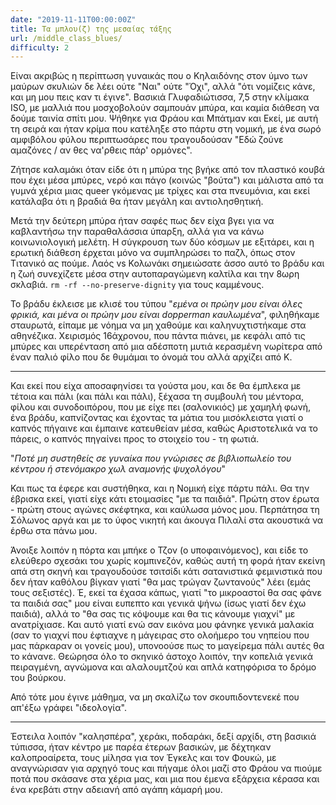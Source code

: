 ```yaml
---
date: "2019-11-11T00:00:00Z"
title: Τα μπλου(ζ) της μεσαίας τάξης
url: /middle_class_blues/
difficulty: 2
---
```



Είναι ακριβώς η περίπτωση γυναικάς που ο Κηλαιδόνης στον ύμνο των μαύρων σκυλιών δε λέει ούτε "Ναι" ούτε "Όχι", αλλά "ότι νομίζεις κάνε, και μη μου πεις καν τι έγινε". Βασικιά Γλυφαδιώτισσα, 7,5 στην κλίμακα ISO, με μαλλιά που μοσχοβολούν σαμπουάν μπύρα, και καμία διάθεση να δούμε ταινία σπίτι μου. Ψήθηκε για Φράου και Μπάτμαν και Εκεί, με αυτή τη σειρά και ήταν κρίμα που κατέληξε στο πάρτυ στη νομική, με ένα σωρό αμφιβόλου φύλου περιπτωσάρες που τραγουδούσαν "Εδώ ζούνε αμαζόνες / αν θες να'ρθεις πάρ' ορμόνες".   

Ζήτησε καλαμάκι όταν είδε ότι η μπύρα της βγήκε από τον πλαστικό κουβά που έχει μέσα μπύρες, νερό και πάγο (κοινώς "βούτα") και μάλιστα από τα γυμνά χέρια μιας queer γκόμενας με τρίχες και στα πνευμόνια, και εκεί κατάλαβα ότι η βραδιά θα ήταν μεγάλη και αντιολησθητική.

Μετά την δεύτερη μπύρα ήταν σαφές πως δεν είχα βγει για να καβλαντήσω την παραθαλάσσια ύπαρξη, αλλά για να κάνω κοινωνιολογική μελέτη. Η σύγκρουση των δύο κόσμων με εξιτάρει, και η ερωτική διάθεση έρχεται μόνο να συμπληρώσει το παζλ, όπως στον Τιτανικό ας πούμε. Λαός vs Κολωνάκι σημειώσατε άσσο αυτό το βράδυ και η ζωή συνεχίζετε μέσα στην αυτοπαραγώμενη καλτίλα και την 8ωρη σκλαβιά. `rm -rf --no-preserve-dignity` για τους καμμένους.

Το βράδυ έκλεισε με κλισέ του τύπου "*εμένα οι πρώην μου είναι όλες φρικιά, και μένα οι πρώην μου είναι dopperman καυλωμένα*", φιληθήκαμε σταυρωτά, είπαμε με νόημα να μη χαθούμε και καληνυχτιστήκαμε στα αθηνέζικα. Χειρισμός 16άχρονου, που πάντα πιάνει, με κεφάλι από τις μπύρες και υπερένταση από μια αδέσποτη μυτιά κερασμένη νωρίτερα από έναν παλιό φίλο που δε θυμάμαι το όνομά του αλλά αρχίζει από Κ.

----

Και εκεί που είχα αποσαφηνίσει τα γούστα μου, και δε θα έμπλεκα με τέτοια και πάλι (και πάλι και πάλι), ξέχασα τη συμβουλή του μέντορα, φίλου και συνοδοιπόρου, που με είχε πει (σαλονικιός) με χαμηλή φωνή, ένα βράδυ, καπνίζοντας και έχοντας τα μάτια του μισόκλειστα γιατί ο καπνός πήγαινε και έμπαινε κατευθείαν μέσα, καθώς Αριστοτελικά να το πάρεις, ο καπνός πηγαίνει προς το στοιχείο του - τη φωτιά.

"*Ποτέ μη συστηθείς σε γυναίκα που γνώρισες σε βιβλιοπωλείο του κέντρου ή στενόμακρο χωλ αναμονής ψυχολόγου*"

Και πως τα έφερε και συστήθηκα, και η Νομική είχε πάρτυ πάλι. Θα την έβρισκα εκεί, γιατί είχε κάτι ετοιμασίες "με τα παιδιά". Πρώτη στον έρωτα - πρώτη στους αγώνες σκέφτηκα, και καύλωσα μόνος μου. Περπάτησα τη Σόλωνος αργά και με το ύφος νικητή και άκουγα Πιλαλί στα ακουστικά να έρθω στα πάνω μου.

Άνοιξε λοιπόν η πόρτα και μπήκε ο Τζον (ο υποφαινόμενος), και είδε το ελεύθερο σχεσάκι του χωρίς κομπινεζόν, καθώς αυτή τη φορά ήταν εκείνη απά στη σκηνή και τραγουδούσε τσιτσίδι κάτι σατανιστικά φεμινιστικά που δεν ήταν καθόλου βίγκαν γιατί "θα μας τρώγαν ζωντανούς" λέει (εμάς τους σεξιστές). Έ, εκεί τα έχασα κάπως, γιατί "το μικροαστοί θα σας φάνε τα παιδιά σας" μου είναι ευπεπτο και γενικά ψήνω (ίσως γιατί δεν έχω παιδιά), αλλά το "θα σας τις κόψουμε και θα τις κάνουμε γιαχνί" με ανατρίχιασε. Και αυτό γιατί ενώ σαν εικόνα μου φάνηκε γενικά μαλακία (σαν το γιαχνί που έφτιαχνε η μάγειρας στο ολοήμερο του νηπείου που μας πάρκαραν οι γονείς μου), υπονοούσε πως το μαγείρεμα πάλι αυτές θα το κάνανε. Θεώρησα όλο το σκηνικό άστοχο λοιπόν, την κοπελιά γενικά πειραγμένη, αγνώμονα και αλαλουμτζού και απλά κατηφόρισα το δρόμο του βούρκου.

Από τότε μου έγινε μάθημα, να μη σκαλίζω τον σκουπιδοντενεκέ που απ'έξω γράφει "ιδεολογία".

----

Έστειλα λοιπόν "καλησπέρα", χεράκι, ποδαράκι, δεξί αρχίδι, στη βασικιά τύπισσα, ήταν κέντρο με παρέα έτερων βασικών, με δέχτηκαν καλοπροαίρετα, τους μίλησα για τον Έγκελς και τον Φουκώ, με αναγνώρισαν για αρχηγό τους και πήγαμε όλοι μαζί στο Φράου να πιούμε ποτά που σκάσανε στα χέρια μας, και μια που έμενα εξάρχεια κέρασα και ένα κρεβάτι στην αδειανή από αγάπη κάμαρή μου.
